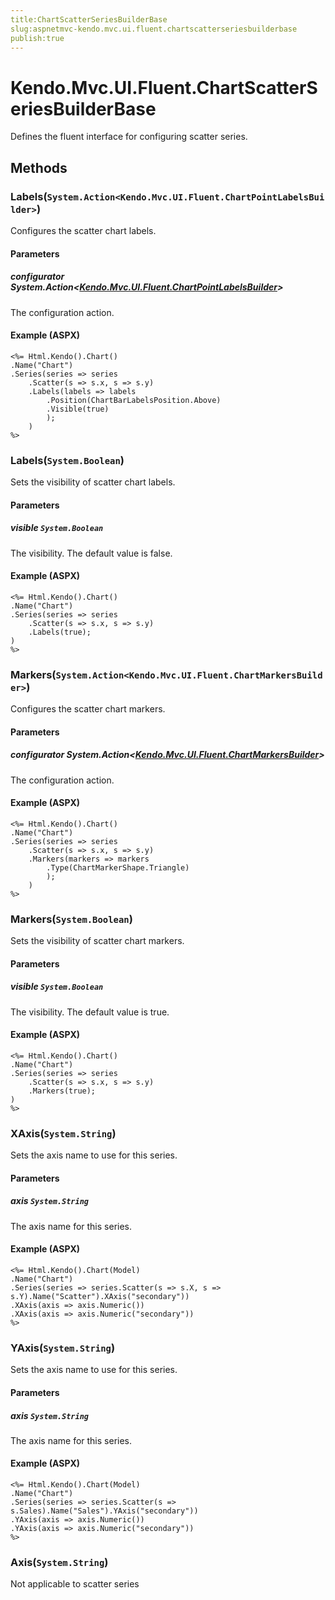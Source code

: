 ```yaml
---
title:ChartScatterSeriesBuilderBase
slug:aspnetmvc-kendo.mvc.ui.fluent.chartscatterseriesbuilderbase
publish:true
---
```


# Kendo.Mvc.UI.Fluent.ChartScatterSeriesBuilderBase
Defines the fluent interface for configuring scatter series.



## Methods

### Labels(`System.Action<Kendo.Mvc.UI.Fluent.ChartPointLabelsBuilder>`)
Configures the scatter chart labels.


#### Parameters

##### configurator System.Action<[Kendo.Mvc.UI.Fluent.ChartPointLabelsBuilder](/api/wrappers/aspnet-mvc/Kendo.Mvc.UI.Fluent/ChartPointLabelsBuilder)>
The configuration action.




#### Example (ASPX)
    <%= Html.Kendo().Chart()
    .Name("Chart")
    .Series(series => series
        .Scatter(s => s.x, s => s.y)
        .Labels(labels => labels
            .Position(ChartBarLabelsPosition.Above)
            .Visible(true)
            );
        )
    %>


### Labels(`System.Boolean`)
Sets the visibility of scatter chart labels.


#### Parameters

##### visible `System.Boolean`
The visibility. The default value is false.




#### Example (ASPX)
    <%= Html.Kendo().Chart()
    .Name("Chart")
    .Series(series => series
        .Scatter(s => s.x, s => s.y)
        .Labels(true);
    )
    %>


### Markers(`System.Action<Kendo.Mvc.UI.Fluent.ChartMarkersBuilder>`)
Configures the scatter chart markers.


#### Parameters

##### configurator System.Action<[Kendo.Mvc.UI.Fluent.ChartMarkersBuilder](/api/wrappers/aspnet-mvc/Kendo.Mvc.UI.Fluent/ChartMarkersBuilder)>
The configuration action.




#### Example (ASPX)
    <%= Html.Kendo().Chart()
    .Name("Chart")
    .Series(series => series
        .Scatter(s => s.x, s => s.y)
        .Markers(markers => markers
            .Type(ChartMarkerShape.Triangle)
            );
        )
    %>


### Markers(`System.Boolean`)
Sets the visibility of scatter chart markers.


#### Parameters

##### visible `System.Boolean`
The visibility. The default value is true.




#### Example (ASPX)
    <%= Html.Kendo().Chart()
    .Name("Chart")
    .Series(series => series
        .Scatter(s => s.x, s => s.y)
        .Markers(true);
    )
    %>


### XAxis(`System.String`)
Sets the axis name to use for this series.


#### Parameters

##### axis `System.String`
The axis name for this series.




#### Example (ASPX)
    <%= Html.Kendo().Chart(Model)
    .Name("Chart")
    .Series(series => series.Scatter(s => s.X, s => s.Y).Name("Scatter").XAxis("secondary"))
    .XAxis(axis => axis.Numeric())
    .XAxis(axis => axis.Numeric("secondary"))
    %>


### YAxis(`System.String`)
Sets the axis name to use for this series.


#### Parameters

##### axis `System.String`
The axis name for this series.




#### Example (ASPX)
    <%= Html.Kendo().Chart(Model)
    .Name("Chart")
    .Series(series => series.Scatter(s => s.Sales).Name("Sales").YAxis("secondary"))
    .YAxis(axis => axis.Numeric())
    .YAxis(axis => axis.Numeric("secondary"))
    %>


### Axis(`System.String`)
Not applicable to scatter series






 
